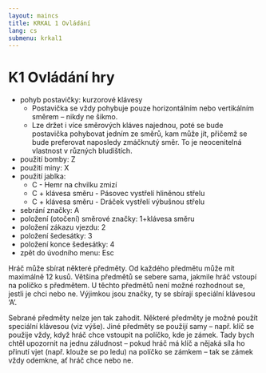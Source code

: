 ```yaml
---
layout: maincs
title: KRKAL 1 Ovládání
lang: cs
submenu: krkal1
---
```

# K1 Ovládání hry

* pohyb postavičky: kurzorové klávesy
  * Postavička se vždy pohybuje pouze horizontálním nebo vertikálním směrem – nikdy ne šikmo.
  * Lze držet i více směrových kláves najednou, poté se bude postavička pohybovat jedním ze směrů, kam může jít, přičemž se bude preferovat naposledy zmáčknutý směr. To je neocenitelná vlastnost v různých bludištích.
* použití bomby: Z
* použití miny: X
* použití jablka: 
  * C - Hemr na chvilku zmizí
  * C + klávesa směru - Pásovec vystřelí hliněnou střelu
  * C + klávesa směru - Dráček vystřelí výbušnou střelu
* sebrání značky: A
* položení (otočení) směrové značky: 1+klávesa směru
* položení zákazu vjezdu: 2
* položení šedesátky: 3
* položení konce šedesátky: 4
* zpět do úvodního menu: Esc

Hráč může sbírat některé předměty. Od každého předmětu může mít maximálně 12 kusů. Většina předmětů se sebere sama, jakmile hráč vstoupí na políčko s předmětem. U těchto předmětů není možné rozhodnout se, jestli je chci nebo ne. Výjimkou jsou značky, ty se sbírají speciální klávesou ‘A’.

Sebrané předměty nelze jen tak zahodit. Některé předměty je možné použít speciální klávesou (viz výše). Jiné předměty se použijí samy – např. klíč se použije vždy, když hráč chce vstoupit na políčko, kde je zámek. Tady bych chtěl upozornit na jednu záludnost – pokud hráč má klíč a nějaká síla ho přinutí vjet (např. klouže se po ledu) na políčko se zámkem – tak se zámek vždy odemkne, ať hráč chce nebo ne.
